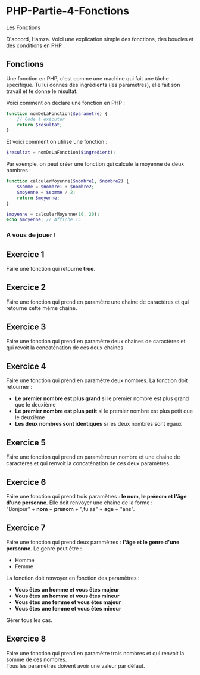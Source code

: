 # PHP-Partie-4-Fonctions
Les Fonctions

D'accord, Hamza. Voici une explication simple des fonctions, des boucles et des conditions en PHP :

## Fonctions

Une fonction en PHP, c'est comme une machine qui fait une tâche spécifique. Tu lui donnes des ingrédients (les paramètres), elle fait son travail et te donne le résultat.


Voici comment on déclare une fonction en PHP :

```php
function nomDeLaFonction($parametre) {
    // Code à exécuter
    return $resultat;
}
```

Et voici comment on utilise une fonction :

```php
$resultat = nomDeLaFonction($ingredient);
```

Par exemple, on peut créer une fonction qui calcule la moyenne de deux nombres :

```php
function calculerMoyenne($nombre1, $nombre2) {
    $somme = $nombre1 + $nombre2;
    $moyenne = $somme / 2;
    return $moyenne;
}

$moyenne = calculerMoyenne(10, 20);
echo $moyenne; // Affiche 15
```

### A vous de jouer ! 

## Exercice 1
Faire une fonction qui retourne **true**.

## Exercice 2
Faire une fonction qui prend en paramètre une chaine de caractères et qui retourne cette même chaine.

## Exercice 3
Faire une fonction qui prend en paramètre deux chaines de caractères et qui revoit la concaténation de ces deux chaines

## Exercice 4
Faire une fonction qui prend en paramètre deux nombres. La fonction doit retourner :
- **Le premier nombre est plus grand** si le premier nombre est plus grand que le deuxième
- **Le premier nombre est plus petit** si le premier nombre est plus petit que le deuxième
- **Les deux nombres sont identiques** si les deux nombres sont égaux

## Exercice 5
Faire une fonction qui prend en paramètre un nombre et une chaine de caractères et qui renvoit la concaténation de ces deux paramètres.

## Exercice 6
Faire une fonction qui prend trois paramètres : **le nom, le prénom et l'âge d'une personne**. Elle doit renvoyer une chaine de la forme :  
"Bonjour" + **nom** + **prénom** + ",tu as" + **age** + "ans".

## Exercice 7
Faire une fonction qui prend deux paramètres : **l'âge et le genre d'une personne**. Le genre peut être :
- Homme
- Femme  

La fonction doit renvoyer en fonction des paramètres :
- **Vous êtes un homme et vous êtes majeur**
- **Vous êtes un homme et vous êtes mineur**
- **Vous êtes une femme et vous êtes majeur**
- **Vous êtes une femme et vous êtes mineur**

Gérer tous les cas.

## Exercice 8
Faire une fonction qui prend en paramètre trois nombres et qui renvoit la somme de ces nombres.  
Tous les paramètres doivent avoir une valeur par défaut.